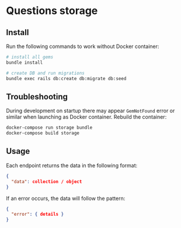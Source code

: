 # Questions storage

## Install

Run the following commands to work without Docker container:

```bash
# install all gems
bundle install

# create DB and run migrations
bundle exec rails db:create db:migrate db:seed
```

## Troubleshooting

During development on startup there may appear `GemNotFound` error or similar when launching as Docker container. Rebuild the container:

```bash
docker-compose run storage bundle
docker-compose build storage
```

## Usage

Each endpoint returns the data in the following format:

```json
{
  "data": collection / object
}
```

If an error occurs, the data will follow the pattern:


```json
{
  "error": { details }
}
```

